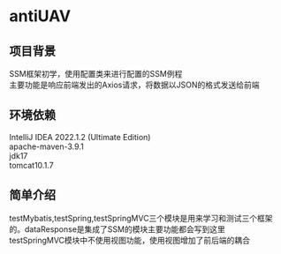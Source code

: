 # antiUAV
## 项目背景
SSM框架初学，使用配置类来进行配置的SSM例程  
主要功能是响应前端发出的Axios请求，将数据以JSON的格式发送给前端
## 环境依赖
IntelliJ IDEA 2022.1.2 (Ultimate Edition)  
apache-maven-3.9.1  
jdk17  
tomcat10.1.7  
## 简单介绍
testMybatis,testSpring,testSpringMVC三个模块是用来学习和测试三个框架的。dataResponse是集成了SSM的模块主要功能都会写到这里  
testSpringMVC模块中不使用视图功能，使用视图增加了前后端的耦合
